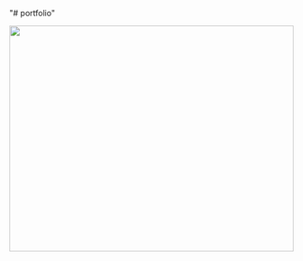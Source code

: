 "# portfolio" 


<img src="[https://camo.githubusercontent.com/...](https://github.com/ezekielnizamani/portfolio/blob/master/portfolio-preview.png"  width="100%" height="400" />
